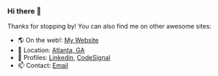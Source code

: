 ### Hi there 👋
Thanks for stopping by! You can also find me on other awesome sites:

- 🌎 On the web!: [My Website](https://www.hanphps.dev)
- 🎯 Location: [Atlanta, GA](https://www.google.com/maps/place/Georgia+Institute+of+Technology/@33.7756178,-84.3984737,17z/)
- 💼 Profiles: [Linkedin](http://github.com), [CodeSignal](https://app.codesignal.com/profile/hannah_p4)
- 📫 Contact: [Email](mailto:hphillips35@gatech.edu)
